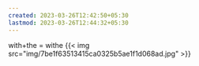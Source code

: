 ```yaml
---
created: 2023-03-26T12:42:50+05:30
lastmod: 2023-03-26T12:44:32+05:30
---
```


with+the = withe
{{< img src="img/7be1f63513415ca0325b5ae1f1d068ad.jpg" >}}
